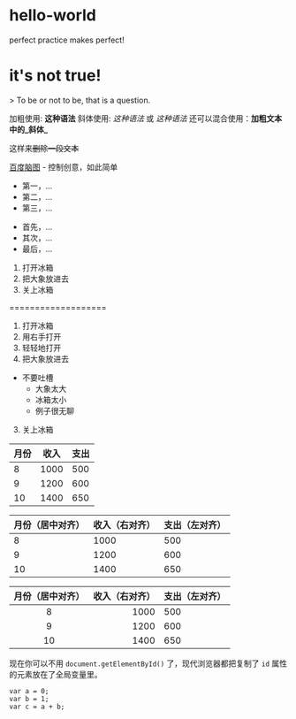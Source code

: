 # hello-world
perfect practice makes perfect!
<h1>it's not true!</h1>  
> To be or not to be, that is a question.  

加粗使用: **这种语法**
斜体使用: *这种语法* 或 _这种语法_
还可以混合使用：**加粗文本中的_斜体_**

这样来~~删除一段文本~~

[百度脑图](http://naotu.baidu.com) - 控制创意，如此简单  

* 第一，...
* 第二，...
* 第三，...
- 首先，...
- 其次，...
- 最后，...


1. 打开冰箱  
2. 把大象放进去  
3. 关上冰箱  


===================


1. 打开冰箱  
  1. 用右手打开  
  2. 轻轻地打开  
2. 把大象放进去  
  * 不要吐槽  
    * 大象太大  
    * 冰箱太小  
    * 例子很无聊  
3. 关上冰箱  

月份|收入|支出
----|----|---
8   |1000|500
9   |1200|600
10  |1400|650

月份（居中对齐）|收入（右对齐）|支出（左对齐）
-|-|-
8               |1000          |500
9               |1200          |600
10              |1400          |650

月份（居中对齐）|收入（右对齐）|支出（左对齐）
:----------:|-------:|:--
8               |1000          |500
9               |1200          |600
10              |1400          |650


现在你可以不用 `document.getElementById()` 了，现代浏览器都把复制了 `id` 属性的元素放在了全局变量里。

 ```
 var a = 0;
 var b = 1;
 var c = a + b;
 ```
 
 
